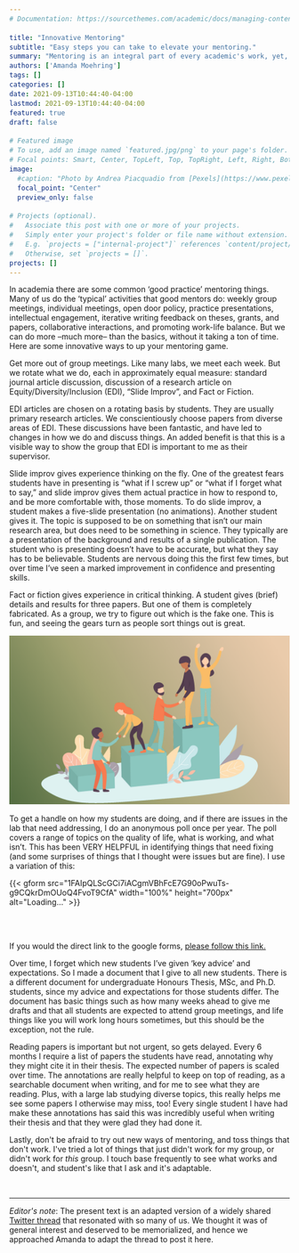 ```yaml
---
# Documentation: https://sourcethemes.com/academic/docs/managing-content/

title: "Innovative Mentoring"
subtitle: "Easy steps you can take to elevate your mentoring."
summary: "Mentoring is an integral part of every academic's work, yet, we are still learning how we can be better towards our mentees. In this piece, Amanda walks us through what she learned works for both mentors and mentees."
authors: ['Amanda Moehring']
tags: []
categories: []
date: 2021-09-13T10:44:40-04:00
lastmod: 2021-09-13T10:44:40-04:00
featured: true
draft: false

# Featured image
# To use, add an image named `featured.jpg/png` to your page's folder.
# Focal points: Smart, Center, TopLeft, Top, TopRight, Left, Right, BottomLeft, Bottom, BottomRight.
image:
  #caption: "Photo by Andrea Piacquadio from [Pexels](https://www.pexels.com/photo/happy-ethnic-woman-sitting-at-table-with-laptop-3769021/)"
  focal_point: "Center"
  preview_only: false

# Projects (optional).
#   Associate this post with one or more of your projects.
#   Simply enter your project's folder or file name without extension.
#   E.g. `projects = ["internal-project"]` references `content/project/deep-learning/index.md`.
#   Otherwise, set `projects = []`.
projects: []
---
```


In academia there are some common ‘good practice’ mentoring things. Many of us do the ‘typical’ activities that good mentors do: weekly group meetings, individual meetings, open door policy, practice presentations, intellectual engagement, iterative writing feedback on theses, grants, and papers, collaborative interactions, and promoting work-life balance. But we can do more –much more– than the basics, without it taking a ton of time. Here are some innovative ways to up your mentoring game.

Get more out of group meetings. Like many labs, we meet each week. But we rotate what we do, each in approximately equal measure: standard journal article discussion, discussion of a research article on Equity/Diversity/Inclusion (EDI), “Slide Improv”, and Fact or Fiction.

EDI articles are chosen on a rotating basis by students. They are usually primary research articles. We conscientiously choose papers from diverse areas of EDI. These discussions have been fantastic, and have led to changes in how we do and discuss things. An added benefit is that this is a visible way to show the group that EDI is important to me as their supervisor.

Slide improv gives experience thinking on the fly. One of the greatest fears students have in presenting is “what if I screw up” or “what if I forget what to say,” and slide improv gives them actual practice in how to respond to, and be more comfortable with, those moments. To do slide improv, a student makes a five-slide presentation (no animations). Another student gives it. The topic is supposed to be on something that isn’t our main research area, but does need to be something in science. They typically are a presentation of the background and results of a single publication. The student who is presenting doesn’t have to be accurate, but what they say has to be believable. Students are nervous doing this the first few times, but over time I’ve seen a marked improvement in confidence and presenting skills.

Fact or fiction gives experience in critical thinking. A student gives (brief) details and results for three papers. But one of them is completely fabricated. As a group, we try to figure out which is the fake one. This is fun, and seeing the gears turn as people sort things out is great.

![](fig1.png) 

To get a handle on how my students are doing, and if there are issues in the lab that need addressing, I do an anonymous poll once per year. The poll covers a range of topics on the quality of life, what is working, and what isn’t. This has been VERY HELPFUL in identifying things that need fixing (and some surprises of things that I thought were issues but are fine). I use a variation of this:

{{< gform src="1FAIpQLScGCi7iACgmVBhFcE7G90oPwuTs-g9CQkrDmOUoQ4FvoT9CfA" width="100%" height="700px" alt="Loading..." >}}

<br><br>

If you would the direct link to the google forms, [please follow this link.](https://docs.google.com/forms/d/e/1FAIpQLScGCi7iACgmVBhFcE7G90oPwuTs-g9CQkrDmOUoQ4FvoT9CfA/viewform)

Over time, I forget which new students I’ve given ‘key advice’ and expectations. So I made a document that I give to all new students. There is a different document for undergraduate Honours Thesis, MSc, and Ph.D. students, since my advice and expectations for those students differ. The document has basic things such as how many weeks ahead to give me drafts and that all students are expected to attend group meetings, and life things like you will work long hours sometimes, but this should be the exception, not the rule.

Reading papers is important but not urgent, so gets delayed. Every 6 months I require a list of papers the students have read, annotating why they might cite it in their thesis. The expected number of papers is scaled over time. The annotations are really helpful to keep on top of reading, as a searchable document when writing, and for me to see what they are reading. Plus, with a large lab studying diverse topics, this really helps me see some papers I otherwise may miss, too! Every single student I have had make these annotations has said this was incredibly useful when writing their thesis and that they were glad they had done it.

Lastly, don't be afraid to try out new ways of mentoring, and toss things that don't work. I've tried a lot of things that just didn't work for my group, or didn't work for *this* group. I touch base frequently to see what works and doesn't, and student's like that I ask and it's adaptable.

<br>

----
*Editor's note*: The present text is an adapted version of a widely shared [Twitter thread](https://twitter.com/FlyBehaviour/status/1435285335743864835) that resonated with so many of us. We thought it was of general interest and deserved to be memorialized, and hence we approached Amanda to adapt the thread to post it here.